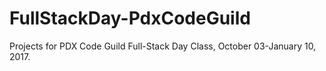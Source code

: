 # FullStackDay-PdxCodeGuild

Projects for PDX Code Guild Full-Stack Day Class, October 03-January 10, 2017.
